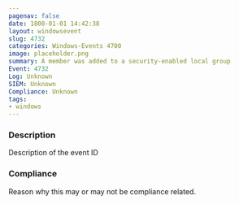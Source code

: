 ```yaml
---
pagenav: false
date: 1800-01-01 14:42:38
layout: windowsevent
slug: 4732
categories: Windows-Events 4700
image: placeholder.png
summary: A member was added to a security-enabled local group
Event: 4732
Log: Unknown
SIEM: Unknown
Compliance: Unknown
tags:
- windows
---
```


### Description

Description of the event ID

### Compliance

Reason why this may or may not be compliance related.
